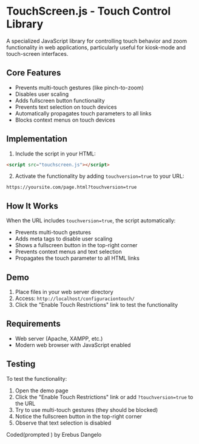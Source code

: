 # TouchScreen.js - Touch Control Library

A specialized JavaScript library for controlling touch behavior and zoom functionality in web applications, particularly useful for kiosk-mode and touch-screen interfaces.

## Core Features

- Prevents multi-touch gestures (like pinch-to-zoom)
- Disables user scaling
- Adds fullscreen button functionality
- Prevents text selection on touch devices
- Automatically propagates touch parameters to all links
- Blocks context menus on touch devices

## Implementation

1. Include the script in your HTML:
```html
<script src="touchscreen.js"></script>
```

2. Activate the functionality by adding `touchversion=true` to your URL:
```
https://yoursite.com/page.html?touchversion=true
```

## How It Works

When the URL includes `touchversion=true`, the script automatically:
- Prevents multi-touch gestures
- Adds meta tags to disable user scaling
- Shows a fullscreen button in the top-right corner
- Prevents context menus and text selection
- Propagates the touch parameter to all HTML links

## Demo

1. Place files in your web server directory
2. Access: `http://localhost/configuraciontouch/`
3. Click the "Enable Touch Restrictions" link to test the functionality

## Requirements

- Web server (Apache, XAMPP, etc.)
- Modern web browser with JavaScript enabled

## Testing

To test the functionality:
1. Open the demo page
2. Click the "Enable Touch Restrictions" link or add `?touchversion=true` to the URL
3. Try to use multi-touch gestures (they should be blocked)
4. Notice the fullscreen button in the top-right corner
5. Observe that text selection is disabled


Coded(prompted ) by Erebus Dangelo